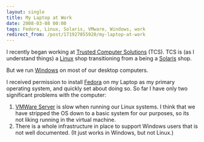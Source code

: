 ```yaml
---
layout: single
title: My Laptop at Work
date: 2008-03-08 00:00
tags: Fedora, Linux, Solaris, VMware, Windows, work
redirect_from: /post/171927055920/my-laptop-at-work
---
```

I recently began working at [Trusted Computer Solutions](http://www.trustedcs.com) (TCS). TCS is (as I understand things) a [Linux](http://en.wikipedia.org/wiki/Linux) shop transitioning from a being a [Solaris](http://www.sun.com/software/solaris/index.jsp) shop.

But we run [Windows](http://www.microsoft.com/windows) on most of our desktop computers.

I received permission to install [Fedora](http://fedoraproject.org) on my Laptop as my primary operating system, and quickly set about doing so. So far I have only two significant problems with the computer:
1. [VMWare Server](http://www.vmware.com) is slow when running our Linux systems. I think that we have stripped the OS down to a basic system for our purposes, so its not liking running in the virtual machine.
2. There is a whole infrastructure in place to support Windows users that is not well documented. (It just works in Windows, but not Linux.)
